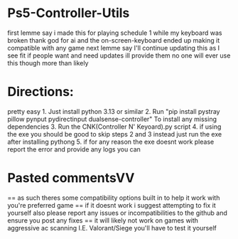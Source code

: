 # Ps5-Controller-Utils

first lemme say i made this for playing schedule 1 while my keyboard was broken thank god for ai and the on-screen-keyboard ended up making it compatible with any game
next lemme say I'll continue updating this as I see fit if people want and need updates ill provide them no one will ever use this though more than likely

# Directions:
pretty easy 1. Just install python 3.13 or similar
2. Run "pip install pystray pillow pynput pydirectinput dualsense-controller" To install any missing dependencies
3. Run the CNK(Controller N' Keyoard).py script
4. if using the exe you should be good to skip steps 2 and 3 instead just run the exe after installing pythong
5. if for any reason the exe doesnt work please report the error and provide any logs you can

# Pasted commentsVV
== as such theres some compatibility options built in to help it work with you're preferred game 
== if it doesnt work i suggest attempting to fix it yourself also please report any issues or incompatibilities to the github and ensure you post any fixes
== it will likely not work on games with aggressive ac scanning I.E. Valorant/Siege you'll have to test it yourself
